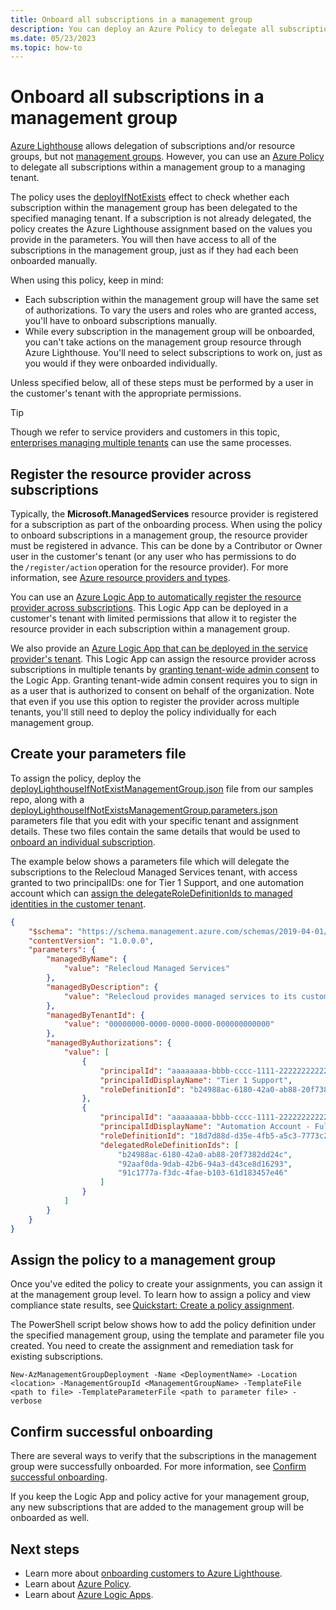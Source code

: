```yaml
---
title: Onboard all subscriptions in a management group
description: You can deploy an Azure Policy to delegate all subscriptions within a management group to an Azure Lighthouse managing tenant.
ms.date: 05/23/2023
ms.topic: how-to
---
```


# Onboard all subscriptions in a management group

[Azure Lighthouse](../overview.md) allows delegation of subscriptions and/or resource groups, but not [management groups](/azure/governance/management-groups/overview). However, you can use an [Azure Policy](https://github.com/Azure/Azure-Lighthouse-samples/tree/master/templates/policy-delegate-management-groups) to delegate all subscriptions within a management group to a managing tenant.

The policy uses the [deployIfNotExists](/azure/governance/policy/concepts/effects#deployifnotexists) effect to check whether each subscription within the management group has been delegated to the specified managing tenant. If a subscription is not already delegated, the policy creates the Azure Lighthouse assignment based on the values you provide in the parameters. You will then have access to all of the subscriptions in the management group, just as if they had each been onboarded manually.

When using this policy, keep in mind:

- Each subscription within the management group will have the same set of authorizations. To vary the users and roles who are granted access, you'll have to onboard subscriptions manually.
- While every subscription in the management group will be onboarded, you can't take actions on the management group resource through Azure Lighthouse. You'll need to select subscriptions to work on, just as you would if they were onboarded individually.

Unless specified below, all of these steps must be performed by a user in the customer's tenant with the appropriate permissions.

> [!TIP]
> Though we refer to service providers and customers in this topic, [enterprises managing multiple tenants](../concepts/enterprise.md) can use the same processes.

## Register the resource provider across subscriptions

Typically, the **Microsoft.ManagedServices** resource provider is registered for a subscription as part of the onboarding process. When using the policy to onboard subscriptions in a management group, the resource provider must be registered in advance. This can be done by a Contributor or Owner user in the customer's tenant (or any user who has permissions to do the `/register/action` operation for the resource provider). For more information, see [Azure resource providers and types](/azure/azure-resource-manager/management/resource-providers-and-types).

You can use an [Azure Logic App to automatically register the resource provider across subscriptions](https://github.com/Azure/Azure-Lighthouse-samples/tree/master/templates/register-managed-services-rp-customer). This Logic App can be deployed in a customer's tenant with limited permissions that allow it to register the resource provider in each subscription within a management group.

We also provide an [Azure Logic App that can be deployed in the service provider's tenant](https://github.com/Azure/Azure-Lighthouse-samples/tree/master/templates/register-managed-services-rp-partner). This Logic App can assign the resource provider across subscriptions in multiple tenants by [granting tenant-wide admin consent](/azure/active-directory/manage-apps/grant-admin-consent) to the Logic App. Granting tenant-wide admin consent requires you to sign in as a user that is authorized to consent on behalf of the organization. Note that even if you use this option to register the provider across multiple tenants, you'll still need to deploy the policy individually for each management group.

## Create your parameters file

To assign the policy, deploy the [deployLighthouseIfNotExistManagementGroup.json](https://github.com/Azure/Azure-Lighthouse-samples/blob/master/templates/policy-delegate-management-groups/deployLighthouseIfNotExistManagementGroup.json) file from our samples repo, along with a [deployLighthouseIfNotExistsManagementGroup.parameters.json](https://github.com/Azure/Azure-Lighthouse-samples/blob/master/templates/policy-delegate-management-groups/deployLighthouseIfNotExistsManagementGroup.parameters.json) parameters file that you edit with your specific tenant and assignment details. These two files contain the same details that would be used to [onboard an individual subscription](onboard-customer.md).

The example below shows a parameters file which will delegate the subscriptions to the Relecloud Managed Services tenant, with access granted to two principalIDs: one for Tier 1 Support, and one automation account which can [assign the delegateRoleDefinitionIds to managed identities in the customer tenant](deploy-policy-remediation.md#create-a-user-who-can-assign-roles-to-a-managed-identity-in-the-customer-tenant).

```json
{ 
    "$schema": "https://schema.management.azure.com/schemas/2019-04-01/deploymentParameters.json#", 
    "contentVersion": "1.0.0.0", 
    "parameters": { 
        "managedByName": { 
            "value": "Relecloud Managed Services" 
        }, 
        "managedByDescription": { 
            "value": "Relecloud provides managed services to its customers" 
        }, 
        "managedByTenantId": { 
            "value": "00000000-0000-0000-0000-000000000000" 
        }, 
        "managedByAuthorizations": { 
            "value": [ 
                { 
                    "principalId": "aaaaaaaa-bbbb-cccc-1111-222222222222", 
                    "principalIdDisplayName": "Tier 1 Support", 
                    "roleDefinitionId": "b24988ac-6180-42a0-ab88-20f7382dd24c" 
                }, 
                { 
                    "principalId": "aaaaaaaa-bbbb-cccc-1111-222222222222", 
                    "principalIdDisplayName": "Automation Account - Full access", 
                    "roleDefinitionId": "18d7d88d-d35e-4fb5-a5c3-7773c20a72d9", 
                    "delegatedRoleDefinitionIds": [ 
                        "b24988ac-6180-42a0-ab88-20f7382dd24c", 
                        "92aaf0da-9dab-42b6-94a3-d43ce8d16293", 
                        "91c1777a-f3dc-4fae-b103-61d183457e46" 
                    ] 
                }                 
            ] 
        } 
    } 
} 
```

## Assign the policy to a management group  

Once you've edited the policy to create your assignments, you can assign it at the management group level. To learn how to assign a policy and view compliance state results, see [Quickstart: Create a policy assignment](/azure/governance/policy/assign-policy-portal).

The PowerShell script below shows how to add the policy definition under the specified management group, using the template and parameter file you created. You need to create the assignment and remediation task for existing subscriptions.

```azurepowershell-interactive
New-AzManagementGroupDeployment -Name <DeploymentName> -Location <location> -ManagementGroupId <ManagementGroupName> -TemplateFile <path to file> -TemplateParameterFile <path to parameter file> -verbose
```

## Confirm successful onboarding

There are several ways to verify that the subscriptions in the management group were successfully onboarded. For more information, see [Confirm successful onboarding](onboard-customer.md#confirm-successful-onboarding).

If you keep the Logic App and policy active for your management group, any new subscriptions that are added to the management group will be onboarded as well.

## Next steps

- Learn more about [onboarding customers to Azure Lighthouse](onboard-customer.md).
- Learn about [Azure Policy](/azure/governance/policy/).
- Learn about [Azure Logic Apps](/azure/logic-apps/logic-apps-overview).
